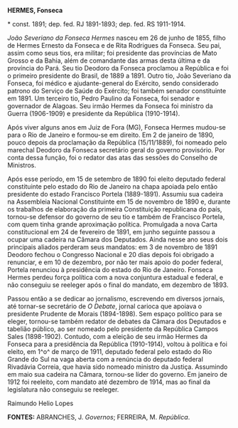 **HERMES, Fonseca**

\* const. 1891; dep. fed. RJ 1891-1893; dep. fed. RS 1911-1914.

*João Severiano da Fonseca Hermes* nasceu em 26 de junho de 1855, filho
de Hermes Ernesto da Fonseca e de Rita Rodrigues da Fonseca. Seu pai,
assim como seus tios, era militar; foi presidente das províncias de Mato
Grosso e da Bahia, além de comandante das armas desta última e da
província do Pará. Seu tio Deodoro da Fonseca proclamou a República e
foi o primeiro presidente do Brasil, de 1889 a 1891. Outro tio, João
Severiano da Fonseca, foi médico e ajudante-general do Exército, sendo
considerado patrono do Serviço de Saúde do Exército; foi também senador
constituinte em 1891. Um terceiro tio, Pedro Paulino da Fonseca, foi
senador e governador de Alagoas. Seu irmão Hermes da Fonseca foi
ministro da Guerra (1906-1909) e presidente da República (1910-1914).

Após viver alguns anos em Juiz de Fora (MG), Fonseca Hermes mudou-se
para o Rio de Janeiro e formou-se em direito. Em 2 de janeiro de 1890,
pouco depois da proclamação da República (15/11/1889), foi nomeado pelo
marechal Deodoro da Fonseca secretário geral do governo provisório. Por
conta dessa função, foi o redator das atas das sessões do Conselho de
Ministros.

Após esse período, em 15 de setembro de 1890 foi eleito deputado federal
constituinte pelo estado do Rio de Janeiro na chapa apoiada pelo então
presidente do estado Francisco Portela (1889-1891). Assumiu sua cadeira
na Assembleia Nacional Constituinte em 15 de novembro de 1890 e, durante
os trabalhos de elaboração da primeira Constituição republicana do país,
tornou-se defensor do governo de seu tio e também de Francisco Portela,
com quem tinha grande aproximação política. Promulgada a nova Carta
constitucional em 24 de fevereiro de 1891, em junho seguinte passou a
ocupar uma cadeira na Câmara dos Deputados. Ainda nesse ano seus dois
principais aliados perderam seus mandatos: em 3 de novembro de 1891
Deodoro fechou o Congresso Nacional e 20 dias depois foi obrigado a
renunciar, e em 10 de dezembro, por não ter mais apoio do poder federal,
Portela renunciou à presidência do estado do Rio de Janeiro. Fonseca
Hermes perdeu força política com a nova conjuntura estadual e federal, e
não conseguiu se reeleger após o final do mandato, em dezembro de 1893.

Passou então a se dedicar ao jornalismo, escrevendo em diversos jornais,
até tornar-se secretário de *O Debate*, jornal carioca que apoiava o
presidente Prudente de Morais (1894-1898). Sem espaço político para se
eleger, tornou-se também redator de debates da Câmara dos Deputados e
tabelião público, ao ser nomeado pelo presidente da República Campos
Sales (1898-1902). Contudo, com a eleição de seu irmão Hermes da Fonseca
para a presidência da República (1910-1914), voltou à política e foi
eleito, em 1^o^ de março de 1911, deputado federal pelo estado do Rio
Grande do Sul na vaga aberta com a renúncia do deputado federal
Rivadávia Correia, que havia sido nomeado ministro da Justiça. Assumindo
em maio sua cadeira na Câmara, tornou-se líder do governo. Em janeiro de
1912 foi reeleito, com mandato até dezembro de 1914, mas ao final da
legislatura não conseguiu se reeleger.

Raimundo Helio Lopes

**FONTES:** ABRANCHES, J. *Governos*; FERREIRA, M. *República*.
